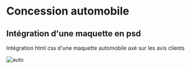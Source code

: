 # Concession automobile

## Intégration d'une maquette en psd

Intégration html css d'une maquette automobile axé sur les avis clients

![auto](https://i.imgur.com/GztCHQW.png)
